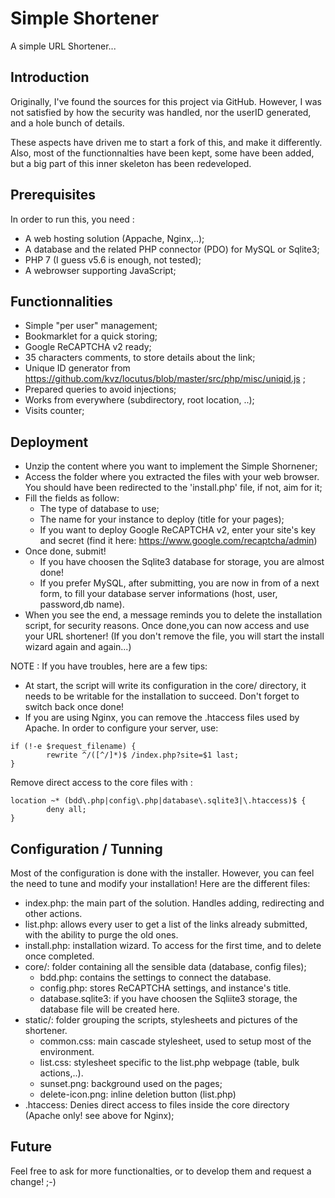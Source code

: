 # Simple Shortener

A simple URL Shortener...


## Introduction

Originally, I've found the sources for this project via GitHub. However, I was not satisfied by how the security was handled, nor the userID generated, and a hole bunch of details.

These aspects have driven me to start a fork of this, and make it differently. Also, most of the functionnalties have been kept, some have been added, but a big part of this inner skeleton has been redeveloped.


## Prerequisites

In order to run this, you need :
 - A web hosting solution (Appache, Nginx,..);
 - A database and the related PHP connector (PDO) for MySQL or Sqlite3;
 - PHP 7 (I guess v5.6 is enough, not tested);
 - A webrowser supporting JavaScript;

 
 ## Functionnalities
 
 - Simple "per user" management;
 - Bookmarklet for a quick storing;
 - Google ReCAPTCHA v2 ready;
 - 35 characters comments, to store details about the link;
 - Unique ID generator from https://github.com/kvz/locutus/blob/master/src/php/misc/uniqid.js ;
 - Prepared queries to avoid injections;
 - Works from everywhere (subdirectory, root location, ..);
 - Visits counter;


## Deployment

- Unzip the content where you want to implement the Simple Shornener;
- Access the folder where you extracted the files with your web browser. You should have been redirected to the 'install.php' file, if not, aim for it;
- Fill the fields as follow:
  - The type of database to use;
  - The name for your instance to deploy (title for your pages);
  - If you want to deploy Google ReCAPTCHA v2, enter your site's key and secret (find it here: https://www.google.com/recaptcha/admin)
- Once done, submit!
  - If you have choosen the Sqlite3 database for storage, you are almost done!
  - If you prefer MySQL, after submitting, you are now in from of a next form, to fill your database server informations (host, user, password,db name).
- When you see the end, a message reminds you to delete the installation script, for security reasons. Once done,you can now access and use your URL shortener! (If you don't remove the file, you will start the install wizard again and again...)

NOTE : If you have troubles, here are a few tips:
 - At start, the script will write its configuration in the core/ directory, it needs to be writable for the installation to succeed. Don't forget to switch back once done!
 - If you are using Nginx, you can remove the .htaccess files used by Apache. In order to configure your server, use:

```NGINX
if (!-e $request_filename) {
    	rewrite ^/([^/]*)$ /index.php?site=$1 last;
}
```
Remove direct access to the core files with :
```NGINX
location ~* (bdd\.php|config\.php|database\.sqlite3|\.htaccess)$ {
        deny all;
}
```


## Configuration / Tunning

Most of the configuration is done with the installer. However, you can feel the need to tune and modify your installation!
Here are the different files:
  - index.php: the main part of the solution. Handles adding, redirecting and other actions.
  - list.php: allows every user to get a list of the links already submitted, with the ability to purge the old ones.
  - install.php: installation wizard. To access for the first time, and to delete once completed.
  - core/: folder containing all the sensible data (database, config files);
    - bdd.php: contains the settings to connect the database.
    - config.php: stores ReCAPTCHA settings, and instance's title.
    - database.sqlite3: if you have choosen the Sqliite3 storage, the database file will be created here.
  - static/: folder grouping the scripts, stylesheets and pictures of the shortener.
    - common.css: main cascade stylesheet, used to setup most of the environment.
    - list.css: stylesheet specific to the list.php webpage (table, bulk actions,..).
    - sunset.png: background used on the pages;
    - delete-icon.png: inline deletion button (list.php)
  - .htaccess: Denies direct access to files inside the core directory (Apache only! see above for Nginx);


## Future

Feel free to ask for more functionalties, or to develop them and request a change! ;-)
